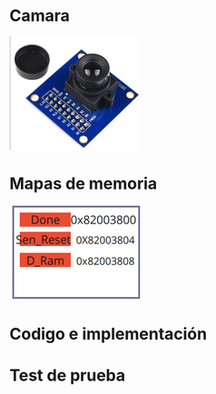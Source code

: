 
# Camara


![Robot](https://github.com/unal-edigital2-labs/wp08-2021-2-gr07/blob/main/Imagenes%20github/stm32.png "Robot cartógrafo")


# Mapas de memoria
![Robot](https://github.com/unal-edigital2-labs/wp08-2021-2-gr07/blob/main/Imagenes%20github/Memoria_Camara.png "Robot cartógrafo")

# Codigo e implementación

# Test de prueba
